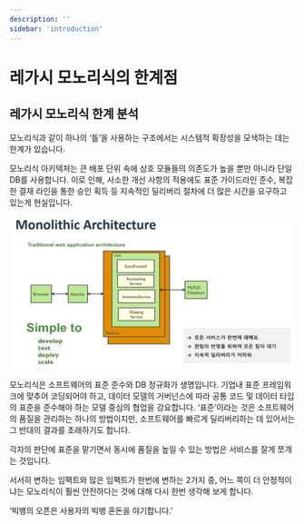 ```yaml
---
description: ''
sidebar: 'introduction'
---
```

# 레가시 모노리식의 한계점
## 레가시 모노리식 한계 분석

모노리식과 같이 하나의 ‘틀’을 사용하는 구조에서는 시스템적 확장성을 모색하는 데는 한계가 있습니다.

모노리식 아키텍처는 큰 배포 단위 속에 상호 모듈들의 의존도가 높을 뿐만 아니라 단일 DB를 사용합니다.
이로 인해, 사소한 개선 사항의 적용에도 표준 가이드라인 준수, 복잡한 결재 라인을 통한 승인 획득 등 지속적인 딜리버리 절차에 더 많은 시간을 요구하고 있는게 현실입니다.

![image](../../src/img/03_Bizdevops/01_분석/03_레가시_모노리식의_한계점/image1.png)

모노리식은 소프트웨어의 표준 준수와 DB 정규화가 생명입니다. 기업내 표준 프레임워크에 맞추어 코딩되어야 하고, 데이터 모델의 거버넌스에 따라 공통 코드 및 데이터 타입의 표준을 준수해야 하는 모델 중심의 협업을 강요합니다.
‘표준’이라는 것은 소프트웨어의 품질을 관리하는 하나의 방법이지만, 소프트웨어를 빠르게 딜리버리하는 데 있어서는 그 반대의 결과를 초래하기도 합니다.

각자의 판단에 표준을 맡기면서 동시에 품질을 높일 수 있는 방법은 서비스를 잘게 쪼개는 것입니다.

서서히 변하는 임팩트와 많은 임팩트가 한번에 변하는 2가지 중, 어느 쪽이 더 안정적이냐는 모노리식이 훨씬 안전하다는 것에 대해 다시 한번 생각해 보게 합니다.

‘빅뱅의 오픈은 사용자의 빅뱅 혼돈을 야기합니다.’